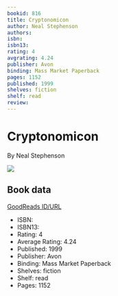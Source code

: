 ```yaml
---
bookid: 816
title: Cryptonomicon
author: Neal Stephenson
authors: 
isbn: 
isbn13: 
rating: 4
avgrating: 4.24
publisher: Avon
binding: Mass Market Paperback
pages: 1152
published: 1999
shelves: fiction
shelf: read
review: 
---
```


# Cryptonomicon

By Neal Stephenson

![](https://i.gr-assets.com/images/S/compressed.photo.goodreads.com/books/1327931476l/816.jpg)

## Book data

[GoodReads ID/URL](https://www.goodreads.com/book/show/816)

- ISBN: 
- ISBN13: 
- Rating: 4
- Average Rating: 4.24
- Published: 1999
- Publisher: Avon
- Binding: Mass Market Paperback
- Shelves: fiction
- Shelf: read
- Pages: 1152

